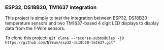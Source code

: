 ### ESP32, DS18B20, TM1637 integration

This project is simply to test the integration between ESP32, DS18B20 temperature sensors and two TM1637-based 4 digit LED displays to display data from the 1-Wire sensors.

To clone this project: `git clone --recurse-submodules -j8 https://github.com/NSBum/esp32-ds18b20-tm1637.git"`